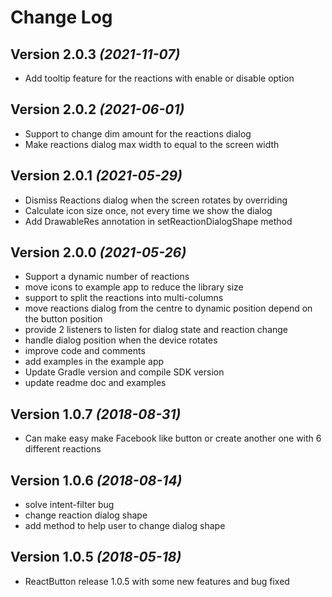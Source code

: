 Change Log
==========

Version 2.0.3 *(2021-11-07)*
-----------------------------

* Add tooltip feature for the reactions with enable or disable option

Version 2.0.2 *(2021-06-01)*
-----------------------------

* Support to change dim amount for the reactions dialog
* Make reactions dialog max width to equal to the screen width

Version 2.0.1 *(2021-05-29)*
-----------------------------

* Dismiss Reactions dialog when the screen rotates by overriding
* Calculate icon size once, not every time we show the dialog
* Add DrawableRes annotation in setReactionDialogShape method

Version 2.0.0 *(2021-05-26)*
-----------------------------

* Support a dynamic number of reactions
* move icons to example app to reduce the library size
* support to split the reactions into multi-columns
* move reactions dialog from the centre to dynamic position depend on the button position
* provide 2 listeners to listen for dialog state and reaction change
* handle dialog position when the device rotates
* improve code and comments
* add examples in the example app
* Update Gradle version and compile SDK version
* update readme doc and examples

Version 1.0.7 *(2018-08-31)*
-----------------------------

* Can make easy make Facebook like button or create another one with 6 different reactions

Version 1.0.6 *(2018-08-14)*
-----------------------------

* solve intent-filter bug
* change reaction dialog shape
* add method to help user to change dialog shape

Version 1.0.5 *(2018-05-18)*
-----------------------------

* ReactButton release 1.0.5 with some new features and bug fixed